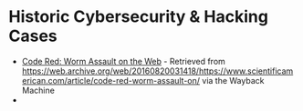 # Historic Cybersecurity & Hacking Cases

* [Code Red: Worm Assault on the Web](codered.md) - Retrieved from https://web.archive.org/web/20160820031418/https://www.scientificamerican.com/article/code-red-worm-assault-on/ via the Wayback Machine
* 

